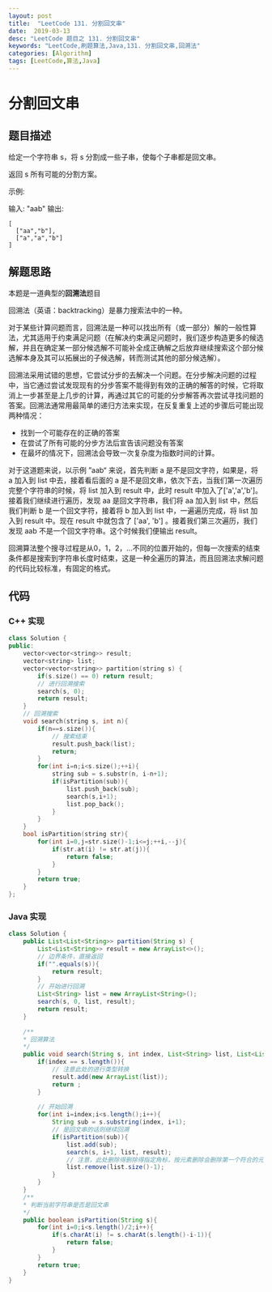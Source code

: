 ```yaml
---
layout: post
title:  "LeetCode 131. 分割回文串"
date:  2019-03-13
desc: "LeetCode 题目之 131. 分割回文串"
keywords: "LeetCode,刷题算法,Java,131. 分割回文串,回溯法"
categories: [Algorithm]
tags: [LeetCode,算法,Java]
---
```

# 分割回文串

## 题目描述

给定一个字符串 s，将 s 分割成一些子串，使每个子串都是回文串。

返回 s 所有可能的分割方案。

示例:

输入: "aab"
输出:

```
[
  ["aa","b"],
  ["a","a","b"]
]
```

## 解题思路

本题是一道典型的**回溯法**题目

回溯法（英语：backtracking）是暴力搜索法中的一种。

对于某些计算问题而言，回溯法是一种可以找出所有（或一部分）解的一般性算法，尤其适用于约束满足问题（在解决约束满足问题时，我们逐步构造更多的候选解，并且在确定某一部分候选解不可能补全成正确解之后放弃继续搜索这个部分候选解本身及其可以拓展出的子候选解，转而测试其他的部分候选解）。

回溯法采用试错的思想，它尝试分步的去解决一个问题。在分步解决问题的过程中，当它通过尝试发现现有的分步答案不能得到有效的正确的解答的时候，它将取消上一步甚至是上几步的计算，再通过其它的可能的分步解答再次尝试寻找问题的答案。回溯法通常用最简单的递归方法来实现，在反复重复上述的步骤后可能出现两种情况：

- 找到一个可能存在的正确的答案
- 在尝试了所有可能的分步方法后宣告该问题没有答案
- 在最坏的情况下，回溯法会导致一次复杂度为指数时间的计算。

对于这道题来说，以示例 ”aab“ 来说，首先判断 a 是不是回文字符，如果是，将 a 加入到 list 中去，接着看后面的 a 是不是回文串，依次下去，当我们第一次遍历完整个字符串的时候，将 list 加入到 result 中，此时 result 中加入了['a','a','b']。接着我们继续进行遍历，发现 aa 是回文字符串，我们将 aa 加入到 list 中，然后我们判断 b 是一个回文字符，接着将 b 加入到 list 中，一遍遍历完成，将 list 加入到 result 中。现在 result 中就包含了 ['aa', 'b'] 。接着我们第三次遍历，我们发现 aab 不是一个回文字符串。这个时候我们便输出 result。

回溯算法整个搜寻过程是从0，1，2，...不同的位置开始的，但每一次搜索的结束条件都是搜索到字符串长度时结束，这是一种全遍历的算法，而且回溯法求解问题的代码比较标准，有固定的格式。

## 代码
### C++ 实现

```cpp
class Solution {
public:
    vector<vector<string>> result;
    vector<string> list;
    vector<vector<string>> partition(string s) {
        if(s.size() == 0) return result;
        // 进行回溯搜索
        search(s, 0);
        return result;
    }
    // 回溯搜索
    void search(string s, int n){
        if(n==s.size()){
            // 搜索结束
            result.push_back(list);
            return;
        }
        for(int i=n;i<s.size();++i){
            string sub = s.substr(n, i-n+1);
            if(isPartition(sub)){
                list.push_back(sub);
                search(s,i+1);
                list.pop_back();
            }
        }
    }
    bool isPartition(string str){
        for(int i=0,j=str.size()-1;i<=j;++i,--j){
            if(str.at(i) != str.at(j)){
                return false;
            }
        }
        return true;
    }
};
```

### Java 实现

```java
class Solution {
    public List<List<String>> partition(String s) {
        List<List<String>> result = new ArrayList<>();
        // 边界条件，直接返回
        if("".equals(s)){
            return result;
        }
        // 开始进行回溯
        List<String> list = new ArrayList<String>();
        search(s, 0, list, result);
        return result;
    }
    
    /**
    * 回溯算法
    */
    public void search(String s, int index, List<String> list, List<List<String>> result){
        if(index == s.length()){
            // 注意此处的进行类型转换
            result.add(new ArrayList(list));
            return ;
        }
        
        // 开始回溯
        for(int i=index;i<s.length();i++){
            String sub = s.substring(index, i+1);
            // 是回文串的话则继续回溯
            if(isPartition(sub)){
                list.add(sub);
                search(s, i+1, list, result);
                // 注意，此处删除得删除得指定角标，按元素删除会删除第一个符合的元素
                list.remove(list.size()-1);
            }
        }
    }
    /**
    * 判断当前字符串是否是回文串
    */
    public boolean isPartition(String s){
        for(int i=0;i<s.length()/2;i++){
            if(s.charAt(i) != s.charAt(s.length()-i-1)){
                return false;
            }
        }
        return true;
    }
}
```